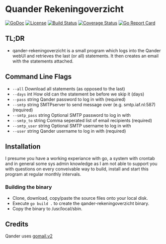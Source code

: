 # Quander Rekeningoverzicht

[![GoDoc](https://godoc.org/github.com/middelink/qander-rekeningoverzicht?status.svg)](https://godoc.org/github.com/middelink/qander-rekeningoverzicht)
[![License](https://img.shields.io/github/license/middelink/qander-rekeningoverzicht.svg)](https://github.com/middelink/qander-rekeningoverzicht/blob/master/LICENSE)
[![Build Status](https://travis-ci.org/middelink/qander-rekeningoverzicht.svg?branch=master)](https://travis-ci.org/middelink/qander-rekeningoverzicht)
[![Coverage Status](https://coveralls.io/repos/github/middelink/qander-rekeningoverzicht/badge.svg?branch=master)](https://coveralls.io/github/middelink/qander-rekeningoverzicht?branch=master)
[![Go Report Card](https://goreportcard.com/badge/github.com/middelink/qander-rekeningoverzicht)](https://goreportcard.com/report/github.com/middelink/qander-rekeningoverzicht)

## TL;DR

* qander-rekeningoverzicht is a small program which logs into the
  Qander webUI and retrieves the last (or all) statements. It then
  creates an email with the statements attached.

## Command Line Flags

* `--all`
    	Download all statements (as opposed to the last)
*  `--days` int
    	How old can the statement be before we skip it (days)
*  `--pass` string
    	Qander password to log in with (required)
*  `--smtp` string
    	SMTPserver to send message over (e.g. smtp.iaf.nl:587) (required)
*  `--smtp_pass` string
    	Optional SMTP password to log in with
*  `--smtp_to` string
    	Comma seperated list of email recipients (required)
*  `--smtp_user` string
    	Optional SMTP username to log in with
*  `--user` string
    	Qander username to log in with (required)

## Installation

I presume you have a working experiance with go, a system with crontab
and in general some sys admin knowledge as I am not able to support you
with questions on every conveivable way to build, install and start this
program at regular monthly intervals.

### Building the binary

* Clone, download, copy/paste the source files onto your local disk.
* Execute `go build .` to create the qander-rekeningoverzicht binary.
* Copy the binary to /usr/local/sbin.

## Credits

Qander uses
[gomail.v2](https://gopkg.in/gomail.v2)
